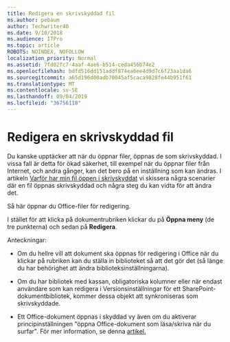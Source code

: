 ```yaml
---
title: Redigera en skrivskyddad fil
ms.author: pebaum
author: Techwriter40
ms.date: 9/10/2018
ms.audience: ITPro
ms.topic: article
ROBOTS: NOINDEX, NOFOLLOW
localization_priority: Normal
ms.assetid: 7fd02fc7-4aaf-4ae6-b514-ceda456b74e2
ms.openlocfilehash: bdfd516dd151addf874ea6ee4d9d7c6f23aa1da6
ms.sourcegitcommit: a65d196d00adb70045af5caca9828fe44b951f61
ms.translationtype: MT
ms.contentlocale: sv-SE
ms.lasthandoff: 09/04/2019
ms.locfileid: "36756118"
---
```

# <a name="edit-a-read-only-file"></a>Redigera en skrivskyddad fil

Du kanske upptäcker att när du öppnar filer, öppnas de som skrivskyddad. I vissa fall är detta för ökad säkerhet, till exempel när du öppnar filer från Internet, och andra gånger, kan det bero på en inställning som kan ändras. I artikeln [Varför har min fil öppen i skrivskyddat](https://support.office.com/article/Why-did-my-file-open-read-only-3ab4b792-da50-4b38-8628-14c64e1f1d15) vi skissera några scenarier där en fil öppnas skrivskyddad och några steg du kan vidta för att ändra det.

Så här öppnar du Office-filer för redigering.

I stället för att klicka på dokumentrubriken klickar du på **Öppna meny** (de tre punkterna) och sedan på **Redigera**.

Anteckningar:

- Om du hellre vill att dokument ska öppnas för redigering i Office när du klickar på rubriken kan du ställa in biblioteket så att det gör det (så länge du har behörighet att ändra biblioteksinställningarna).

- Om du har bibliotek med kassan, obligatoriska kolumner eller när endast användare som kan redigera i Versionsinställningar för ett SharePoint-dokumentbibliotek, kommer dessa objekt att synkroniseras som skrivskyddade.

- Ett Office-dokument öppnas i skyddad vy även om du aktiverar principinställningen "öppna Office-dokument som läsa/skriva när du surfar". För mer information, se denna [artikel.](https://support.microsoft.com/help/983047/an-office-document-opens-in-protected-view-even-though-you-enable-the)

